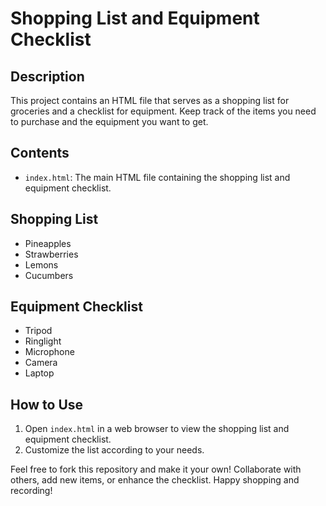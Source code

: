 # Shopping List and Equipment Checklist

## Description
This project contains an HTML file that serves as a shopping list for groceries and a checklist for equipment. Keep track of the items you need to purchase and the equipment you want to get.

## Contents
- `index.html`: The main HTML file containing the shopping list and equipment checklist.

## Shopping List
- Pineapples
- Strawberries
- Lemons
- Cucumbers

## Equipment Checklist
- Tripod
- Ringlight
- Microphone
- Camera
- Laptop

## How to Use
1. Open `index.html` in a web browser to view the shopping list and equipment checklist.
2. Customize the list according to your needs.

Feel free to fork this repository and make it your own! Collaborate with others, add new items, or enhance the checklist. Happy shopping and recording!

